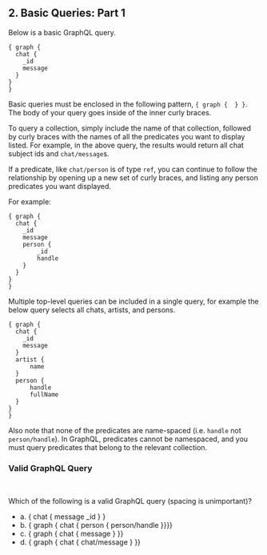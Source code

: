 ## 2. Basic Queries: Part 1

Below is a basic GraphQL query.

```
{ graph {
  chat {
    _id
    message
  }
}
}
```

Basic queries must be enclosed in the following pattern, `{ graph {  } }`. The body of your query goes inside of the inner curly braces. 

To query a collection, simply include the name of that collection, followed by curly braces with the names of all the predicates you want to display listed. For example, in the above query, the results would return all chat subject ids and `chat/message`s. 

If a predicate, like `chat/person` is of type `ref`, you can continue to follow the relationship by opening up a new set of curly braces, and listing any person predicates you want displayed. 

For example:

```
{ graph {
  chat {
    _id
    message
    person {
        _id
        handle
    }
  }
}
}
```

Multiple top-level queries can be included in a single query, for example the below query selects all chats, artists, and persons. 

```
{ graph {
  chat {
    _id
    message
  }
  artist {
      name
  }
  person {
      handle
      fullName
  }
}
}
```

Also note that none of the predicates are name-spaced (i.e. `handle` not `person/handle`). In GraphQL, predicates cannot be namespaced, and you must query predicates that belong to the relevant collection. 

<div class="challenge">
<h3>Valid GraphQL Query</h3>
<br/>
<p>Which of the following is a valid GraphQL query (spacing is unimportant)?</p>
<ul>
    <li>a. { chat { message _id } } </li>
    <li>b. { graph { chat { person { person/handle }}}}
    <li>c. { graph { chat { message } }}</li>
    <li>d. { graph { chat { chat/message } }}</li>
</ul>
</div>
<br/>
<br/>
